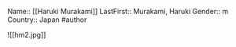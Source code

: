 Name:: [[Haruki Murakami]]
LastFirst:: Murakami, Haruki
Gender:: m
Country:: Japan
#author

![[hm2.jpg]]